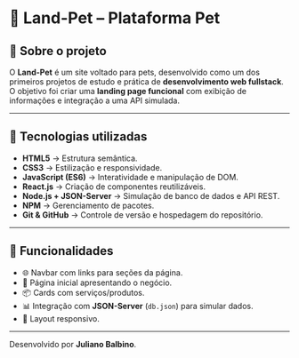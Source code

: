 # 🐾 Land-Pet – Plataforma Pet

## 📌 Sobre o projeto  
O **Land-Pet** é um site voltado para pets, desenvolvido como um dos primeiros projetos de estudo e prática de **desenvolvimento web fullstack**.  
O objetivo foi criar uma **landing page funcional** com exibição de informações e integração a uma API simulada.  

---

## 🚀 Tecnologias utilizadas  

- **HTML5** → Estrutura semântica.  
- **CSS3** → Estilização e responsividade.  
- **JavaScript (ES6)** → Interatividade e manipulação de DOM.  
- **React.js** → Criação de componentes reutilizáveis.  
- **Node.js + JSON-Server** → Simulação de banco de dados e API REST.  
- **NPM** → Gerenciamento de pacotes.  
- **Git & GitHub** → Controle de versão e hospedagem do repositório.  

---

## 🎨 Funcionalidades  

- 🌐 Navbar com links para seções da página.  
- 🐶 Página inicial apresentando o negócio.  
- 📦 Cards com serviços/produtos.  
- 📊 Integração com **JSON-Server** (`db.json`) para simular dados.  
- 📱 Layout responsivo.  

---
Desenvolvido por **Juliano Balbino**.
